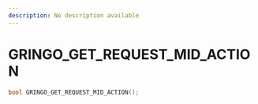```yaml
---
description: No description available 
---
```


# GRINGO_GET_REQUEST_MID_ACTION

```cpp
bool GRINGO_GET_REQUEST_MID_ACTION();
```